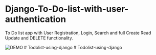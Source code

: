# Django-To-Do-list-with-user-authentication
To Do list app with User Registration, Login, Search and full Create Read Update and DELETE functionality.

![DEMO](../master/Django%20To%20Do%20List%20App.jpg)
#   T o d o l i s t - u s i n g - d j a n g o  
 #   T o d o l i s t - u s i n g - d j a n g o  
 